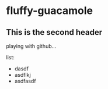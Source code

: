 # fluffy-guacamole
## This is the second header
playing with github...


list:
- dasdf
- asdflkj
- asdfasdf
